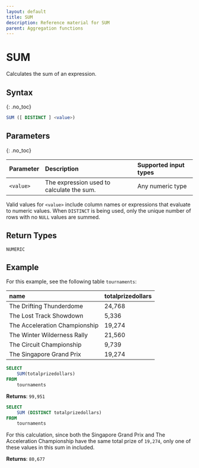 ```yaml
---
layout: default
title: SUM
description: Reference material for SUM
parent: Aggregation functions
---
```


# SUM

Calculates the sum of an expression.

## Syntax
{: .no_toc}

```sql
SUM ([ DISTINCT ] <value>)
```
## Parameters 
{: .no_toc} 


| Parameter | Description                         |Supported input types |
| :--------- | :----------------------------------- | :---------------------|
| `<value>`   | The expression used to calculate the sum. | Any numeric type | 

Valid values for `<value>` include column names or expressions that evaluate to numeric values. When `DISTINCT` is being used, only the unique number of rows with no `NULL` values are summed.

## Return Types
`NUMERIC` 

## Example

For this example, see the following table `tournaments`: 

| name                          | totalprizedollars |
| :-----------------------------| :-----------------| 
| The Drifting Thunderdome      | 24,768             |
| The Lost Track Showdown       | 5,336              |
| The Acceleration Championship | 19,274             |
| The Winter Wilderness Rally   | 21,560             |
| The Circuit Championship      | 9,739              |
| The Singapore Grand Prix      | 19,274             |


```sql
SELECT
	SUM(totalprizedollars)
FROM
	tournaments
```

**Returns**: `99,951`

```sql
SELECT
	SUM (DISTINCT totalprizedollars)
FROM
	tournaments
```

For this calculation, since both the Singapore Grand Prix and The Acceleration Championship have the same total prize of `19,274`, only one of these values in this sum in included. 

**Returns**: `80,677`
